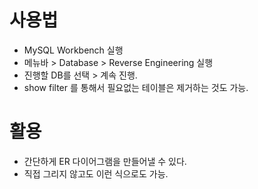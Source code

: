 # 사용법

- MySQL Workbench 실행
- 메뉴바 > Database > Reverse Engineering 실행 
- 진행할 DB를 선택 > 계속 진행. 
- show filter 를 통해서 필요없는 테이블은 제거하는 것도 가능. 


# 활용
- 간단하게 ER 다이어그램을 만들어낼 수 있다.
- 직접 그리지 않고도 이런 식으로도 가능. 

